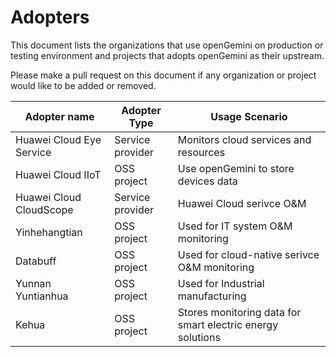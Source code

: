 # Adopters
	
This document lists the organizations that use openGemini on production or testing environment and projects that adopts openGemini as their upstream.

Please make a pull request on this document if any organization or project would like to be added or removed.

| Adopter name             | Adopter Type     | Usage Scenario                                             |
| ------------------------ | ---------------- | ---------------------------------------------------------- |
| Huawei Cloud Eye Service | Service provider | Monitors cloud services and resources                      |
| Huawei Cloud IIoT        | OSS project      | Use openGemini to store devices data                       |
| Huawei Cloud CloudScope  | Service provider | Huawei Cloud serivce O&M                                   |
| Yinhehangtian            | OSS project      | Used for IT system O&M monitoring                          |
| Databuff                 | OSS project      | Used for cloud-native serivce O&M monitoring               |
| Yunnan Yuntianhua        | OSS project      | Used for Industrial manufacturing                          |
| Kehua                    | OSS project      | Stores monitoring data for smart electric energy solutions |

